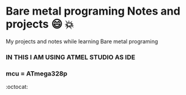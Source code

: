 # Bare metal programing Notes and projects :smile: :boom:

 My projects and notes while learning Bare metal programing
  
  ### IN THIS I AM USING ATMEL STUDIO AS IDE
  
  ### mcu = ATmega328p
  :octocat:
